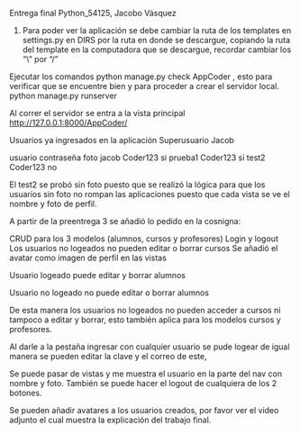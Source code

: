 Entrega final Python_54125, Jacobo Vásquez
1.	Para poder ver la aplicación se debe cambiar la ruta de los templates en settings.py en DIRS por la ruta en donde se descargue, copiando la ruta del template en la computadora que se descargue, recordar cambiar los “\” por “/”
 

Ejecutar los comandos python manage.py check AppCoder   , esto para verificar que se encuentre bien y para proceder a crear el servidor local.
 python manage.py runserver

Al correr el servidor se entra a la vista principal
http://127.0.0.1:8000/AppCoder/

Usuarios ya ingresados en la aplicación
Superusuario Jacob

usuario	contraseña	foto
jacob	Coder123	si
prueba1	Coder123	si
test2	Coder123	no

El test2 se probó sin foto puesto que se realizó la lógica para que los usuarios sin foto no rompan las aplicaciones puesto que cada vista se ve el nombre y foto de perfil.

A partir de la preentrega 3 se añadió lo pedido en la cosnigna:

CRUD para los 3 modelos (alumnos, cursos y profesores)
Login y logout
Los usuarios no logeados no pueden editar o borrar cursos
Se añadió el avatar como imagen de perfil en las vistas

Usuario logeado puede editar y borrar alumnos
 
 
Usuario no logeado no puede editar o borrar alumnos

 

De esta manera los usuarios no logeados no pueden acceder a cursos ni tampoco a editar y borrar, esto también aplica para los modelos cursos y profesores.

Al darle a la pestaña ingresar con cualquier usuario se pude logear de igual manera se pueden editar la clave y el correo de este,

 

 
Se puede pasar de vistas y me muestra el usuario en la parte del nav con nombre y foto.
También se puede hacer el logout de cualquiera de los 2 botones.

 
Se pueden añadir avatares a los usuarios creados, por favor ver el video adjunto el cual muestra la explicación del trabajo final.

